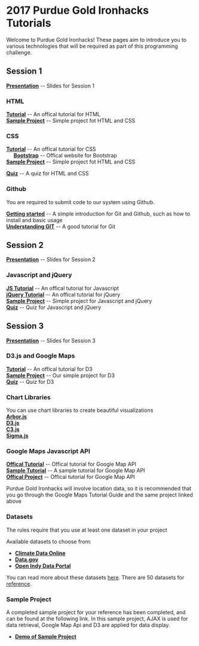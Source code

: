 # 2017 Purdue Gold Ironhacks Tutorials    

Welcome to Purdue Gold Ironhacks! These pages aim to introduce you to various technologies that will be required as part of this programming challenge.

## Session 1

**[Presentation](https://drive.google.com/open?id=1ROow9rDdBPrJkhUaoTVEoPvAm8mr1j7Xm4oaQH2u-d4)** -- Slides for Session 1
### HTML
**[Tutorial](http://www.w3schools.com/html)** -- An offical tutorial for HTML<br>
**[Sample Project](session1/html&css)** -- Simple project fot HTML and CSS<br>

### CSS
**[Tutorial](http://www.w3schools.com/css/)** -- An offical tutorial for CSS<br>
&nbsp;&nbsp;&nbsp;&nbsp; **[Bootstrap](http://getbootstrap.com/)** -- Offical website for Bootstrap<br>
**[Sample Project](session1/html&css)** -- Simple project fot HTML and CSS<br>

**[Quiz](https://purdue.qualtrics.com/jfe/form/SV_do6Sc9VJsAMmOih)** -- A quiz for HTML and CSS<br>

### Github

You are required to submit code to our system using Github. <br>


**[Getting started](session1/Github/Github-Tutorial.md)** -- A simple introduction for Git and Github, such as how to install and basic usage<br>
**[Understanding GIT](https://www.atlassian.com/git/tutorials/what-is-git)** -- A good tutorial for Git

## Session 2

**[Presentation](https://drive.google.com/open?id=1OYDpDXJI_I0kP3_MwuqNwsVqt2wb_JwlGoz0Eo7id30)** -- Slides for Session 2

### Javascript and jQuery
**[JS Tutorial](http://www.w3schools.com/js/)** -- An offical tutorial for Javascript<br>
**[jQuery Tutorial](http://www.w3schools.com/jquery/)** -- An offical tutorial for jQuery<br>
**[Sample Project](session2/)** -- Simple project for Javascript and jQuery<br>
**[Quiz](https://purdue.qualtrics.com/jfe3/form/SV_b8zyxX8wozQfNul)** -- Quiz for Javascript and jQuery<br>

## Session 3

**[Presentation](https://docs.google.com/presentation/d/1paSzazJEQV3jkrPDvGyM6wKifaGgkZwWRotKwvwMNy0/edit?usp=sharing)** -- Slides for Session 3

### D3.js and Google Maps
**[Tutorial](https://github.com/d3/d3/wiki)** -- An offical tutorial for D3<br> 
**[Sample Project](https://github.com/goldironhack/2017-Purdue-Ironhack-Tutorials/tree/master/session3/D3_tutorial)** -- Our simple project for D3<br>
**[Quiz](https://purdue.qualtrics.com/jfe/form/SV_71xEzp5vQ7rC817)** -- Quiz for D3<br>

### Chart Libraries
You can use chart libraries to create beautiful visualizations <br>
**[Arbor.js](http://arborjs.org)** <br>
**[D3.js](http://d3js.org)**<br>
**[C3.js](http://c3js.org)**<br>
**[Sigma.js](http://sigmajs.org)**<br>

### Google Maps Javascript API
**[Offical Tutorial](https://developers.google.com/maps/documentation/javascript/tutorial)** -- Offical tutorial for Google Map API<br>
**[Sample Tutorial](https://github.com/goldironhack/2017-Purdue-Ironhack-Tutorials/blob/master/session3/GoogleMap/Google-Maps-Tutorial.md)** -- A sample tutorial for Google Map API <br>
**[Offical Project](https://developers.google.com/maps/documentation/javascript/earthquakes)** -- Offical tutorial for Google Map API<br>


Purdue Gold Ironhacks will involve location data, so it is recommended that you go through the Google Maps Tutorial Guide and the same project linked above

### Datasets

The rules require that you use at least one dataset in your project

Available datasets to choose from:
- **[Climate Data Online](https://www.ncdc.noaa.gov/cdo-web)**
- **[Data.gov](https://www.data.gov)**
- **[Open Indy Data Portal](http://data.indy.gov/)**

You can read more about these datasets [here](Datasets.md). There are 50 datasets for [reference](https://www.dropbox.com/s/0kjm8727voekzhb/verified50datasets.docx?dl=0).


### Sample Project    

A completed sample project for your reference has been completed, and can be found at the following link. In this sample project, AJAX is used for data retrieval, Google Map Api and D3 are applied for data display. 

- **[Demo of Sample Project](http://rawgit.com/goldironhack/2017-Purdue-Ironhack-Tutorials/master/sample_project/2017-Purdue-Ironhacks-Tutorial-Project.html)**
